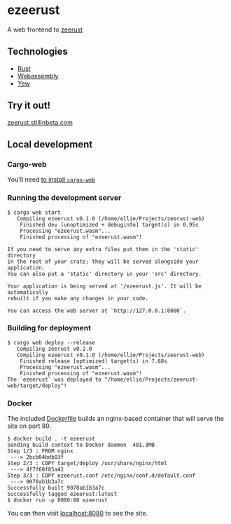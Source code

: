 # ezeerust

A web frontend to [zeerust]

[zeerust]: https://github.com/stillinbeta/zeerust

## Technologies

* [Rust]
* [Webassembly]
* [Yew]

[Rust]: https://www.rust-lang.org/
[Webassembly]: https://webassembly.org/
[Yew]: https://github.com/DenisKolodin/yew

## Try it out!

[zeerust.stillinbeta.com](https://zeerust.stillinbeta.com)

## Local development

### Cargo-web

You'll need [to install `cargo-web`][cargo-web]

[cargo-web]: https://github.com/koute/cargo-web

### Running the development server

```console
$ cargo web start
   Compiling ezeerust v0.1.0 (/home/ellie/Projects/zeerust-web)
    Finished dev [unoptimized + debuginfo] target(s) in 0.95s
    Processing "ezeerust.wasm"...
    Finished processing of "ezeerust.wasm"!

If you need to serve any extra files put them in the 'static' directory
in the root of your crate; they will be served alongside your application.
You can also put a 'static' directory in your 'src' directory.

Your application is being served at '/ezeerust.js'. It will be automatically
rebuilt if you make any changes in your code.

You can access the web server at `http://127.0.0.1:8000`.
```

### Building for deployment

```console
$ cargo web deploy --release
   Compiling zeerust v0.2.0
   Compiling ezeerust v0.1.0 (/home/ellie/Projects/zeerust-web)
    Finished release [optimized] target(s) in 7.68s
    Processing "ezeerust.wasm"...
    Finished processing of "ezeerust.wasm"!
The `ezeerust` was deployed to "/home/ellie/Projects/zeerust-web/target/deploy"!
```

### Docker

The included [Dockerfile](/Dockerfile) builds an nginx-based container that will serve the site on port 80.

```
$ docker build . -t ezeerust
Sending build context to Docker daemon  481.3MB
Step 1/3 : FROM nginx
 ---> 2bcb04bdb83f
Step 2/3 : COPY target/deploy /usr/share/nginx/html
 ---> 4f7f68f85a41
Step 3/3 : COPY ezeerust.conf /etc/nginx/conf.d/default.conf
 ---> 9078ab1b3a7c
Successfully built 9078ab1b3a7c
Successfully tagged ezeerust:latest
$ docker run -p 8080:80 ezeerust
```

You can then visit [localhost:8080](http://localhost:8080) to see the site.
